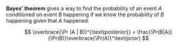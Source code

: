 **Bayes' theorem** gives a way to find the probability of an event $A$ conditioned on event $B$ happening if we know the probability of $B$ happening given that $A$ happened.

$$
\overbrace{\Pr (A | B)}^{\text{posterior}} = \frac{\Pr(B|A)}{\Pr(B)}\overbrace{\Pr(A)}^\text{prior}
$$